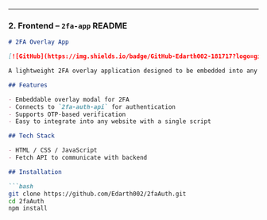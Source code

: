 
---

### **2. Frontend – `2fa-app` README**

```markdown
# 2FA Overlay App

[![GitHub](https://img.shields.io/badge/GitHub-Edarth002-181717?logo=github)](https://github.com/Edarth002)

A lightweight 2FA overlay application designed to be embedded into any host website. Works with the `2faAuth-api` backend to provide seamless 2FA verification.

## Features

- Embeddable overlay modal for 2FA
- Connects to `2fa-auth-api` for authentication
- Supports OTP-based verification
- Easy to integrate into any website with a single script

## Tech Stack

- HTML / CSS / JavaScript
- Fetch API to communicate with backend

## Installation

```bash
git clone https://github.com/Edarth002/2faAuth.git
cd 2faAuth
npm install

